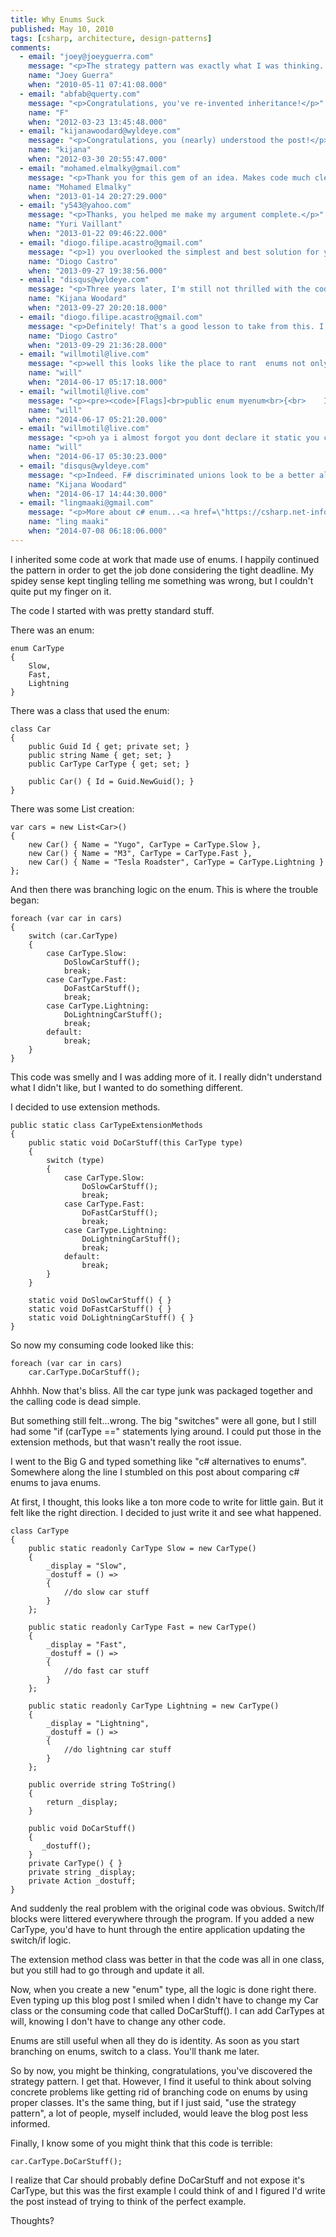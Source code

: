 ```yaml
---
title: Why Enums Suck
published: May 10, 2010
tags: [csharp, architecture, design-patterns]
comments:
  - email: "joey@joeyguerra.com"
    message: "<p>The strategy pattern was exactly what I was thinking. And I totally agree with you on that point, I learned something. Thanks.</p>"
    name: "Joey Guerra"
    when: "2010-05-11 07:41:08.000"
  - email: "abfab@querty.com"
    message: "<p>Congratulations, you've re-invented inheritance!</p>"
    name: "F"
    when: "2012-03-23 13:45:48.000"
  - email: "kijanawoodard@wyldeye.com"
    message: "<p>Congratulations, you (nearly) understood the post!</p><p>I didn't \"re-invent inheritance\", I'm *utilizing* classes to solve a particular type of problem instead of using magic strings or enums. The whole point of the post is that you should bias towards leaning on OO instead of enums.</p>"
    name: "kijana"
    when: "2012-03-30 20:55:47.000"
  - email: "mohamed.elmalky@gmail.com"
    message: "<p>Thank you for this gem of an idea. Makes code much cleaner.</p>"
    name: "Mohamed Elmalky"
    when: "2013-01-14 20:27:29.000"
  - email: "y543@yahoo.com"
    message: "<p>Thanks, you helped me make my argument complete.</p>"
    name: "Yuri Vaillant"
    when: "2013-01-22 09:46:22.000"
  - email: "diogo.filipe.acastro@gmail.com"
    message: "<p>1) you overlooked the simplest and best solution for your scenario: inheritance. You should extend Car and let each class have its own implementation of DoCarStuff <br>2) that's not the strategy pattern, and that breaks about a dozen of design principles, like the open closed principle and the law of Demeter for example.<br>3) Enums don't suck. Whoever wrote the original code clearly doesn't know *when* to use them - he's the problem.</p>"
    name: "Diogo Castro"
    when: "2013-09-27 19:38:56.000"
  - email: "disqus@wyldeye.com"
    message: "<p>Three years later, I'm still not thrilled with the code above, but the general idea is the same: don't use enums to drive behavior, use classes. I think we agree on that much.</p>"
    name: "Kijana Woodard"
    when: "2013-09-27 20:20:18.000"
  - email: "diogo.filipe.acastro@gmail.com"
    message: "<p>Definitely! That's a good lesson to take from this. I also agree with you when you say that enums are good for identification. \"LogLevel\" is a classical example.</p>"
    name: "Diogo Castro"
    when: "2013-09-29 21:36:28.000"
  - email: "willmotil@live.com"
    message: "<p>well this looks like the place to rant  enums not only suck they go back in time to the days of<br>ill return whatever i feel like, after fiddling with this <br>i just decided to write my own class its not even worth the time, its broken and backwards</p><p><pre><code>// first how can we infer a return type i cant even manually new<br>// myenum[] ve = myenum[4]{};<br />// ya ok whatever<br>// so get values really gets myenums array with some random spoofed names in it now ?<br /><br />var ve = (myenum[])Enum.GetValues(typeof(myenum));<br>for (int i = 0; i &lt; ve.Length; i++)<br>{<br>    Console.Write(ve[i] + \" \");<br>}<br>Console.WriteLine(\"\\n so do i hate hate you no thats just what it assumed\");<br>// so now to undo what they did , you have to do it like this cause <br>// you need a totally separate method to actually get back what you put in<br>var ne = Enum.GetNames(typeof(myenum));<br>for (int i = 0; i &lt; ne.Length; i++)<br>{<br>    Console.Write(ne[i] + \" \");<br>}<br>// output<br>//I hate hate you<br>// no<br>//I love hate you<br></pre></code>// and god forbid you want to generically pass it to a method(enum t, forget it</p>"
    name: "will"
    when: "2014-06-17 05:17:18.000"
  - email: "willmotil@live.com"
    message: "<p><pre><code>[Flags]<br>public enum myenum<br>{<br>    I = 0,<br>    love = 1,<br>    hate = 1,<br>    you = 2<br>}</code></pre></p>"
    name: "will"
    when: "2014-06-17 05:21:20.000"
  - email: "willmotil@live.com"
    message: "<p>oh ya i almost forgot you dont declare it static you cant<br>but you can call it in a static method from outside the method <br>even though you cant pass it to a method<br>how is any of that sensable or clear<br>and this is recommended really</p>"
    name: "will"
    when: "2014-06-17 05:30:23.000"
  - email: "disqus@wyldeye.com"
    message: "<p>Indeed. F# discriminated unions look to be a better alternative. <a href=\"https://fsharpforfunandprofit.com/posts/discriminated-unions/\" rel=\"nofollow\">https://fsharpforfunandprofit.c...</a></p>"
    name: "Kijana Woodard"
    when: "2014-06-17 14:44:30.000"
  - email: "lingmaaki@gmail.com"
    message: "<p>More about c# enum...<a href=\"https://csharp.net-informations.com/statements/enum.htm\" rel=\"nofollow\">C# Enum</a></p><p>Ling</p>"
    name: "ling maaki"
    when: "2014-07-08 06:18:06.000"
---
```

I inherited some code at work that made use of enums. I happily continued the pattern in order to get the job done considering the tight deadline. My spidey sense kept tingling telling me something was wrong, but I couldn't quite put my finger on it.

The code I started with was pretty standard stuff.

There was an enum:

    enum CarType
    {
        Slow,
        Fast,
        Lightning
    }

There was a class that used the enum:

    class Car
    {
        public Guid Id { get; private set; }
        public string Name { get; set; }
        public CarType CarType { get; set; }
 
        public Car() { Id = Guid.NewGuid(); }
    }        

There was some List creation:

    var cars = new List<Car>()
    {
        new Car() { Name = "Yugo", CarType = CarType.Slow },
        new Car() { Name = "M3", CarType = CarType.Fast },
        new Car() { Name = "Tesla Roadster", CarType = CarType.Lightning }
    };
            
And then there was branching logic on the enum. This is where the trouble began:

    foreach (var car in cars)
    {
        switch (car.CarType)
        {
            case CarType.Slow:
                DoSlowCarStuff();           
                break;
            case CarType.Fast:
                DoFastCarStuff();
                break;
            case CarType.Lightning:
                DoLightningCarStuff();
                break;
            default:
                break;
        }
    }        

This code was smelly and I was adding more of it. I really didn't understand what I didn't like, but I wanted to do something different.

I decided to use extension methods.

    public static class CarTypeExtensionMethods
    {
        public static void DoCarStuff(this CarType type)
        {
            switch (type)
            {
                case CarType.Slow:
                    DoSlowCarStuff();
                    break;
                case CarType.Fast:
                    DoFastCarStuff();
                    break;
                case CarType.Lightning:
                    DoLightningCarStuff();
                    break;
                default:
                    break;
            }
        }
 
        static void DoSlowCarStuff() { }
        static void DoFastCarStuff() { }
        static void DoLightningCarStuff() { }
    }        

So now my consuming code looked like this:

    foreach (var car in cars)
        car.CarType.DoCarStuff(); 
           
Ahhhh. Now that's bliss. All the car type junk was packaged together and the calling code is dead simple.

But something still felt...wrong. The big "switches" were all gone, but I still had some "if (carType ==" statements lying around. I could put those in the extension methods, but that wasn't really the root issue.

I went to the Big G and typed something like "c# alternatives to enums". Somewhere along the line I stumbled on this post about comparing c# enums to java enums.

At first, I thought, this looks like a ton more code to write for little gain. But it felt like the right direction. I decided to just write it and see what happened.

    class CarType
    {
        public static readonly CarType Slow = new CarType()
        {
            _display = "Slow",
            _dostuff = () =>
            {
                //do slow car stuff
            }
        };
 
        public static readonly CarType Fast = new CarType()
        {
            _display = "Fast",
            _dostuff = () =>
            {
                //do fast car stuff
            }
        };
 
        public static readonly CarType Lightning = new CarType()
        {
            _display = "Lightning",
            _dostuff = () =>
            {
                //do lightning car stuff
            }
        };
 
        public override string ToString()
        {
            return _display;
        }
 
        public void DoCarStuff()
        {
           _dostuff();
        }
        private CarType() { }
        private string _display;
        private Action _dostuff;
    }        

And suddenly the real problem with the original code was obvious. Switch/If blocks were littered everywhere through the program. If you added a new CarType, you'd have to hunt through the entire application updating the switch/if logic.

The extension method class was better in that the code was all in one class, but you still had to go through and update it all.

Now, when you create a new "enum" type, all the logic is done right there. Even typing up this blog post I smiled when I didn't have to change my Car class or the consuming code that called DoCarStuff(). I can add CarTypes at will, knowing I don't have to change any other code.

Enums are still useful when all they do is identity. As soon as you start branching on enums, switch to a class. You'll thank me later.

So by now, you might be thinking, congratulations, you've discovered the strategy pattern. I get that. However, I find it useful to think about solving concrete problems like getting rid of branching code on enums by using proper classes. It's the same thing, but if I just said, "use the strategy pattern", a lot of people, myself included, would leave the blog post less informed.

Finally, I know some of you might think that this code is terrible:

    car.CarType.DoCarStuff();        

I realize that Car should probably define DoCarStuff and not expose it's CarType, but this was the first example I could think of and I figured I'd write the post instead of trying to think of the perfect example.

Thoughts?

